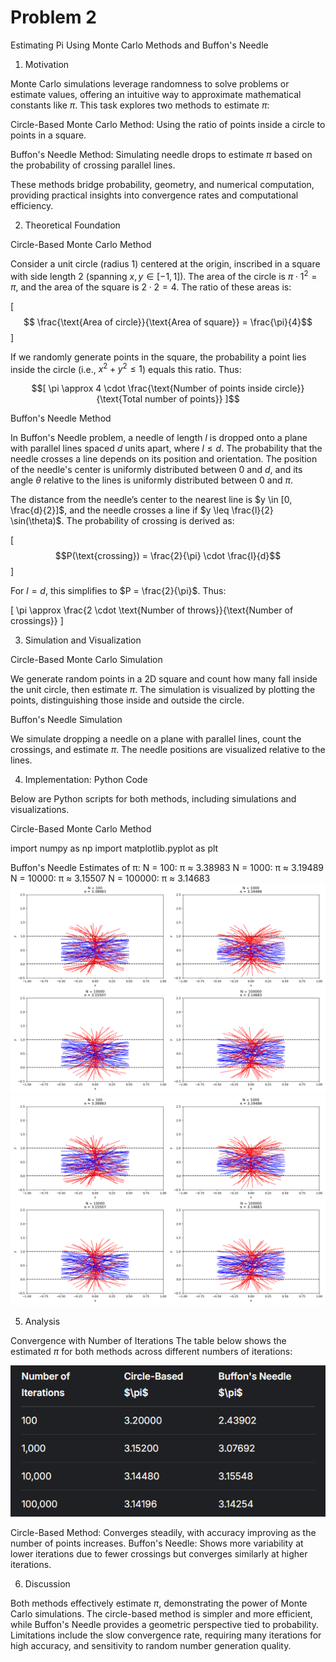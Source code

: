 # Problem 2
Estimating Pi Using Monte Carlo Methods and Buffon's Needle

1. Motivation

Monte Carlo simulations leverage randomness to solve problems or estimate values, offering an intuitive way to approximate mathematical constants like $\pi$. This task explores two methods to estimate $\pi$:





Circle-Based Monte Carlo Method: Using the ratio of points inside a circle to points in a square.



Buffon's Needle Method: Simulating needle drops to estimate $\pi$ based on the probability of crossing parallel lines.

These methods bridge probability, geometry, and numerical computation, providing practical insights into convergence rates and computational efficiency.

2. Theoretical Foundation

Circle-Based Monte Carlo Method

Consider a unit circle (radius 1) centered at the origin, inscribed in a square with side length 2 (spanning $x, y \in [-1, 1]$). The area of the circle is $\pi \cdot 1^2 = \pi$, and the area of the square is $2 \cdot 2 = 4$. The ratio of these areas is:

[$$ \frac{\text{Area of circle}}{\text{Area of square}} = \frac{\pi}{4}$$ ]

If we randomly generate points in the square, the probability a point lies inside the circle (i.e., $x^2 + y^2 \leq 1$) equals this ratio. Thus:

$$[ \pi \approx 4 \cdot \frac{\text{Number of points inside circle}}{\text{Total number of points}} ]$$

Buffon's Needle Method

In Buffon's Needle problem, a needle of length $l$ is dropped onto a plane with parallel lines spaced $d$ units apart, where $l \leq d$. The probability that the needle crosses a line depends on its position and orientation. The position of the needle's center is uniformly distributed between 0 and $d$, and its angle $\theta$ relative to the lines is uniformly distributed between 0 and $\pi$.

The distance from the needle’s center to the nearest line is $y \in [0, \frac{d}{2}]$, and the needle crosses a line if $y \leq \frac{l}{2} \sin(\theta)$. The probability of crossing is derived as:

[ $$P(\text{crossing}) = \frac{2}{\pi} \cdot \frac{l}{d}$$ ] 

For $l = d$, this simplifies to $P = \frac{2}{\pi}$. Thus:

[ \pi \approx \frac{2 \cdot \text{Number of throws}}{\text{Number of crossings}} ]

3. Simulation and Visualization

Circle-Based Monte Carlo Simulation

We generate random points in a 2D square and count how many fall inside the unit circle, then estimate $\pi$. The simulation is visualized by plotting the points, distinguishing those inside and outside the circle.

Buffon's Needle Simulation

We simulate dropping a needle on a plane with parallel lines, count the crossings, and estimate $\pi$. The needle positions are visualized relative to the lines.

4. Implementation: Python Code

Below are Python scripts for both methods, including simulations and visualizations.

Circle-Based Monte Carlo Method

 import numpy as np import matplotlib.pyplot as plt

Buffon's Needle Estimates of π:
N = 100: π ≈ 3.38983
N = 1000: π ≈ 3.19489
N = 10000: π ≈ 3.15507
N = 100000: π ≈ 3.14683
![alt text](image-1.png)
![alt text](image-2.png)

5. Analysis

Convergence with Number of Iterations
The table below shows the estimated $\pi$ for both methods across different numbers of iterations:

![alt text](<Screenshot 2025-04-23 170811.png>)

Circle-Based Method: Converges steadily, with accuracy improving as the number of points increases.
Buffon's Needle: Shows more variability at lower iterations due to fewer crossings but converges similarly at higher iterations.

6. Discussion

Both methods effectively estimate $\pi$, demonstrating the power of Monte Carlo simulations. The circle-based method is simpler and more efficient, while Buffon's Needle provides a geometric perspective tied to probability. Limitations include the slow convergence rate, requiring many iterations for high accuracy, and sensitivity to random number generation quality.

